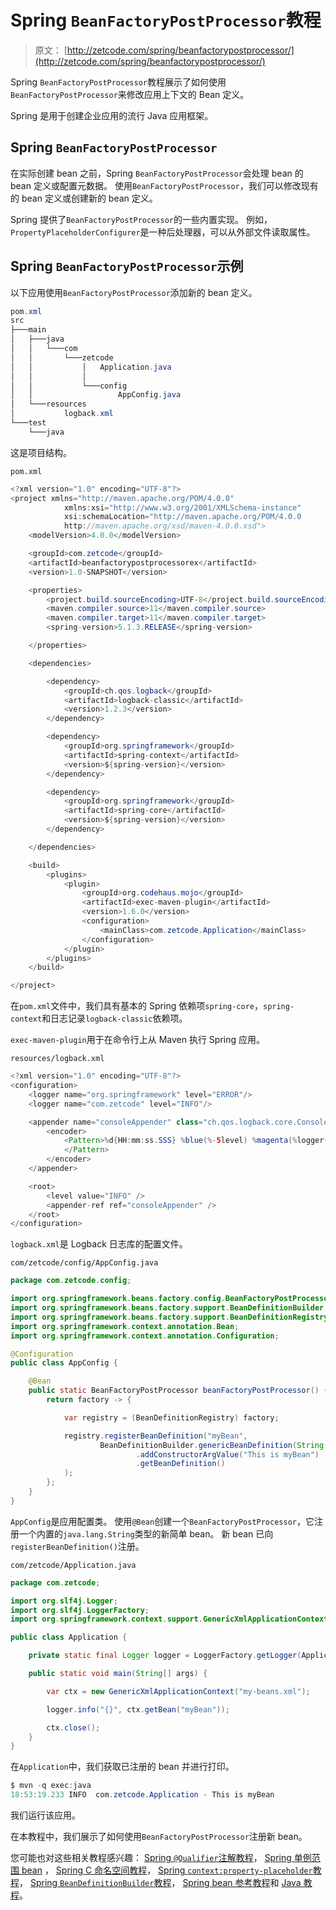# Spring `BeanFactoryPostProcessor`教程

> 原文： [http://zetcode.com/spring/beanfactorypostprocessor/](http://zetcode.com/spring/beanfactorypostprocessor/)

Spring `BeanFactoryPostProcessor`教程展示了如何使用`BeanFactoryPostProcessor`来修改应用上下文的 Bean 定义。

Spring 是用于创建企业应用的流行 Java 应用框架。

## Spring `BeanFactoryPostProcessor`

在实际创建 bean 之前，Spring `BeanFactoryPostProcessor`会处理 bean 的 bean 定义或配置元数据。 使用`BeanFactoryPostProcessor`，我们可以修改现有的 bean 定义或创建新的 bean 定义。

Spring 提供了`BeanFactoryPostProcessor`的一些内置实现。 例如，`PropertyPlaceholderConfigurer`是一种后处理器，可以从外部文件读取属性。

## Spring `BeanFactoryPostProcessor`示例

以下应用使用`BeanFactoryPostProcessor`添加新的 bean 定义。

```java
pom.xml
src
├───main
│   ├───java
│   │   └───com
│   │       └───zetcode
│   │           │   Application.java
│   │           │
│   │           └───config
│   │                   AppConfig.java
│   └───resources
│           logback.xml
└───test
    └───java

```

这是项目结构。

`pom.xml`

```java
<?xml version="1.0" encoding="UTF-8"?>
<project xmlns="http://maven.apache.org/POM/4.0.0"
            xmlns:xsi="http://www.w3.org/2001/XMLSchema-instance"
            xsi:schemaLocation="http://maven.apache.org/POM/4.0.0
            http://maven.apache.org/xsd/maven-4.0.0.xsd">
    <modelVersion>4.0.0</modelVersion>

    <groupId>com.zetcode</groupId>
    <artifactId>beanfactorypostprocessorex</artifactId>
    <version>1.0-SNAPSHOT</version>

    <properties>
        <project.build.sourceEncoding>UTF-8</project.build.sourceEncoding>
        <maven.compiler.source>11</maven.compiler.source>
        <maven.compiler.target>11</maven.compiler.target>
        <spring-version>5.1.3.RELEASE</spring-version>

    </properties>

    <dependencies>

        <dependency>
            <groupId>ch.qos.logback</groupId>
            <artifactId>logback-classic</artifactId>
            <version>1.2.3</version>
        </dependency>

        <dependency>
            <groupId>org.springframework</groupId>
            <artifactId>spring-context</artifactId>
            <version>${spring-version}</version>
        </dependency>

        <dependency>
            <groupId>org.springframework</groupId>
            <artifactId>spring-core</artifactId>
            <version>${spring-version}</version>
        </dependency> 

    </dependencies>

    <build>
        <plugins>
            <plugin>
                <groupId>org.codehaus.mojo</groupId>
                <artifactId>exec-maven-plugin</artifactId>
                <version>1.6.0</version>
                <configuration>
                    <mainClass>com.zetcode.Application</mainClass>
                </configuration>
            </plugin>
        </plugins>
    </build>

</project>

```

在`pom.xml`文件中，我们具有基本的 Spring 依赖项`spring-core`，`spring-context`和日志记录`logback-classic`依赖项。

`exec-maven-plugin`用于在命令行上从 Maven 执行 Spring 应用。

`resources/logback.xml`

```java
<?xml version="1.0" encoding="UTF-8"?>
<configuration>
    <logger name="org.springframework" level="ERROR"/>
    <logger name="com.zetcode" level="INFO"/>

    <appender name="consoleAppender" class="ch.qos.logback.core.ConsoleAppender">
        <encoder>
            <Pattern>%d{HH:mm:ss.SSS} %blue(%-5level) %magenta(%logger{36}) - %msg %n
            </Pattern>
        </encoder>
    </appender>

    <root>
        <level value="INFO" />
        <appender-ref ref="consoleAppender" />
    </root>
</configuration>

```

`logback.xml`是 Logback 日志库的配置文件。

`com/zetcode/config/AppConfig.java`

```java
package com.zetcode.config;

import org.springframework.beans.factory.config.BeanFactoryPostProcessor;
import org.springframework.beans.factory.support.BeanDefinitionBuilder;
import org.springframework.beans.factory.support.BeanDefinitionRegistry;
import org.springframework.context.annotation.Bean;
import org.springframework.context.annotation.Configuration;

@Configuration
public class AppConfig {

    @Bean
    public static BeanFactoryPostProcessor beanFactoryPostProcessor() {
        return factory -> {

            var registry = (BeanDefinitionRegistry) factory;

            registry.registerBeanDefinition("myBean",
                    BeanDefinitionBuilder.genericBeanDefinition(String.class)
                            .addConstructorArgValue("This is myBean")
                            .getBeanDefinition()
            );
        };
    }
}

```

`AppConfig`是应用配置类。 使用`@Bean`创建一个`BeanFactoryPostProcessor`，它注册一个内置的`java.lang.String`类型的新简单 bean。 新 bean 已向`registerBeanDefinition()`注册。

`com/zetcode/Application.java`

```java
package com.zetcode;

import org.slf4j.Logger;
import org.slf4j.LoggerFactory;
import org.springframework.context.support.GenericXmlApplicationContext;

public class Application {

    private static final Logger logger = LoggerFactory.getLogger(Application.class);

    public static void main(String[] args) {

        var ctx = new GenericXmlApplicationContext("my-beans.xml");

        logger.info("{}", ctx.getBean("myBean"));

        ctx.close();
    }
}

```

在`Application`中，我们获取已注册的 bean 并进行打印。

```java
$ mvn -q exec:java
18:53:19.233 INFO  com.zetcode.Application - This is myBean

```

我们运行该应用。

在本教程中，我们展示了如何使用`BeanFactoryPostProcessor`注册新 bean。

您可能也对这些相关教程感兴趣： [Spring `@Qualifier`注解教程](/spring/qualifier/)， [Spring 单例范围 bean](/spring/singletonscope/) ， [Spring C 命名空间教程](/spring/cnamespace/)， [Spring `context:property-placeholder`教程](/spring/propertyplaceholder/)， [Spring `BeanDefinitionBuilder`教程](/spring/beandefinitionbuilder/)， [Spring bean 参考教程](/spring/beanreference/)和 [Java 教程](/lang/java/)。